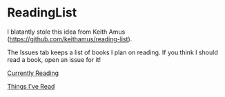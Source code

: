 # ReadingList

I blatantly stole this idea from Keith Amus (https://github.com/keithamus/reading-list).


The Issues tab keeps a list of books I plan on reading. If you think I should read a book, open an issue for it!

[Currently Reading](https://github.com/robertpreseau/ReadingList/issues/assigned/robertpreseau)

[Things I've Read](https://github.com/robertpreseau/ReadingList/issues?q=is%3Aissue+is%3Aclosed)

